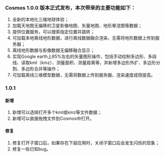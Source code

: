 ### Cosmos 1.0.0 版本正式发布，本次带来的主要功能如下：

1. 全新的本地化三维地球体验；
2. 加载天地图无偏移的卫星影像地图、矢量地图、地形晕渲图等数据；
3. 提供位置服务，可以搜索指定位置并跳转；
4. 可加载本地离线地形数据，进行离线数据融合渲染，无需将地形数据上传到服务器；
5. 离线地形数据与影像数据无偏移融合显示；
6. 实现Google earth上85%左右的矢量图形操作，包括手动绘制多边形、多段线、读取kml（kmz）、测量面积、测量距离等，并新增多边形外扩、多边形分割、多边形合并等操作；
7. 可加载离线三维模型数据，无需将数据上传到服务器，渲染速度成倍提高。

### 1.0.1
#### 新增
1. 新增可以选择打开多个kml或kmz等文件数据；
2. 新增可以直接拖拽文件到Cosmos中打开。
#### 修复
1. 修复打开子窗口后，如果存在下层应用时，关闭子窗口后会发生闪烁的现象；
2. 修复一些已知bug。
